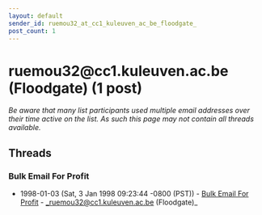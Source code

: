 ```yaml
---
layout: default
sender_id: ruemou32_at_cc1_kuleuven_ac_be_floodgate_
post_count: 1
---
```


# ruemou32<span>@</span>cc1.kuleuven.ac.be (Floodgate) (1 post)

_Be aware that many list participants used multiple email addresses over their time active on the list. As such this page may not contain all threads available._

## Threads

### Bulk Email For Profit
+ 1998-01-03 (Sat, 3 Jan 1998 09:23:44 -0800 (PST)) - [Bulk Email For Profit](/archive/1998/01/c29090db4f455f7cb04a3ee26cfb54fa0bca9c51455de2feb97e65a4ff3e2205) - _ruemou32@cc1.kuleuven.ac.be (Floodgate)_

